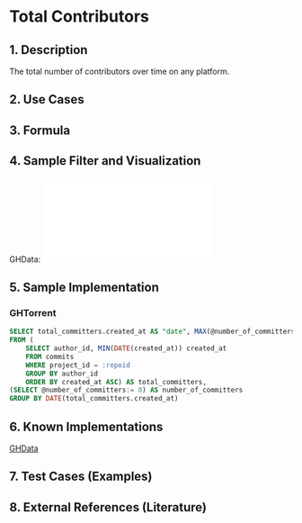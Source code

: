# Total Contributors

## 1. Description
The total number of contributors over time on any platform.

## 2. Use Cases

## 3. Formula

## 4. Sample Filter and Visualization
GHData:
![Sample Total Contributers visualization](images/total-contributors.md)

## 5. Sample Implementation

### GHTorrent

```SQL
SELECT total_committers.created_at AS "date", MAX(@number_of_committers:=@number_of_committers+1) total_total_committers
FROM (
    SELECT author_id, MIN(DATE(created_at)) created_at
    FROM commits
    WHERE project_id = :repoid
    GROUP BY author_id
    ORDER BY created_at ASC) AS total_committers,
(SELECT @number_of_committers:= 0) AS number_of_committers
GROUP BY DATE(total_committers.created_at)
```

## 6. Known Implementations
[GHData](https://github.com/OSSHealth/ghdata)

## 7. Test Cases (Examples)

## 8. External References (Literature)
